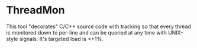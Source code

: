 # ThreadMon
This tool "decorates" C/C++ source code with tracking so that every thread is monitored down to per-line and can be queried at any time with UNIX-style signals. It's targeted load is &lt;+1%.
